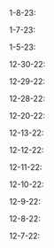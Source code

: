 <!-- COMPLETED TODOS
(F) Feature (B) Bugfix (M) Meta (V) Visual -->

1-8-23:
<!-- B* overflow ticker content into an ellipsis & hover popup -->
<!-- F* sticky ticker's key to the top of the tickerboard -->
<!-- B* when swapping data, ticker tries to keep previous dataset in memory -->
<!-- V* visual changes to nodes -->
<!-- F* delete node by id -->
<!-- B* fix datanode path -->
<!-- F* improve link path calculation & marker -->
<!-- F* delete node from tickerboard -->
<!-- F* delete node from modal -->
<!-- B* fix bidirectional arrow angle -->
<!-- F* tickerboard pause function -->
<!-- F* close tickerboard from panel -->
<!-- B* curved datanode movement doesn't scale w/ zoom & lags program -->
<!-- B* connect arrows to triangles -->
<!-- F* reload node locations -->

1-7-23:
<!-- B* remove d3 helper fields from objectdisplay -->
<!-- F* tickerboard layout/basic css -->
<!-- M* todos cleanup -->
<!-- F* tickerboard css cleanup (no longer using objectdisplay) -->

1-5-23:
<!-- F* add field selection to objectdisplay component -->
<!-- F* tickerboard refactor -->

12-30-22:
<!-- F* simplify force calculation -->
<!-- B* use proper force constant on first load -->
<!-- F* tickerboard basic implementation -->
<!-- B* remove svg files -->

12-29-22:
<!-- B* fix runtime error(repair object structure) -->
<!-- F* refactor save/reset buttons(save data) -->

12-28-22:
<!-- B* connect to data array, rather than Object map -->
<!-- F* persist node locations to dataset -->

12-20-22:
<!-- F* migrate to sveltekit 1.0 and update other dependencies(run an npm install !) -->

12-13-22:
<!-- F* canvas vs svg ?? answer: svg(canvas looks bad) -->
<!-- F* new color scale -->
<!-- B* redirect account page on logout -->

12-12-22:
<!-- B* control panel smaller on laptop, collapse to corner -->
<!-- F* simplify gridline calculations -->
<!-- F* move login notifications to toast -->
<!-- F* lightmode/darkmode -->
<!-- B* metadatapanel doesnt display after closing modal -->
<!-- F* dynamically set grid increment -->
<!-- B* grid visual bugfix(link to top left corner of screen) -->

12-11-22:
<!-- B* hotfix supabase env loading -->
<!-- F* move login to navbar? -->

12-10-22:
<!-- F* organize components by folder (src/lib) -->
<!-- F* skeleton supabase functions -->
<!-- B* fix console errors -->
<!-- F* build sign in page -->
<!-- F* build manage account page -->
<!-- F* build out /auth route -->
<!-- F* supabase auth -->
<!-- F* build navbar -->
<!-- TODO: *login with google or something* - maybe just email address - we can email results if someone checks a box or something
or maybe put the results in their google drive and send a link to that in an email. the results would always overwrite previous
unless the user specified not to. not huge on google, but I don't really want to store users in db. so I think what we need to 
do is make sure an address actually belongs to someone - that could mean "login with google" or maybe better, just click
the link to verify an email - this could put a token in the browser proving that they own the email address, and that's all
we really need to know? something to think about. -->

12-9-22:
<!-- F* pause node's data in modal -->
<!-- //TODO: control panel / modals
    On modals there is a pause button that acts as a "soft-stop" it just stops the modal from having updated data,
    but the simulation keeps running. However, on the control panel, the pause button represents are "hard-stop", which
    actually stops the simulation completely (read about SIGSTOP/SIGCONT signals on Linux/Mac which completely pauses a process). -->
<!-- F* bendy arrows, repel links? -->
<!-- B* data nodes dont follow curvy path -->
<!-- B* hard to grab nodes w/ grid enabled -->
<!-- F* bidirectional node detection -->
<!-- TODO: detect when two nodes are connected bidirectionally (furthermore, in general, there could be 3 or more links between the same two nodes),
    we should find a way to draw the arrows in a bendy manner so they can be distinguished visually. Will improve the description
    on this one soon.  -->

12-8-22:
<!-- F* componentize svgs -->
<!-- F* grid lines on svg -->
<!-- F* organize control panel, network graph, related into separate components -->
<!-- B* iterable object display in modal -->
<!-- F* collapsible control panel -->
<!-- F* close modal on laptop screens -->
<!-- F* datanodes move faster w/ higher rate parameter -->

12-7-22:
<!-- F* save frontend locations -->
<!-- F* animate multiple objects along a link, given rate parameter -->
<!-- F* snap to grid -->